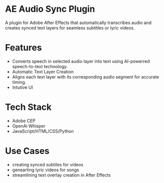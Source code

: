 # AE Audio Sync Plugin 
A plugin for Adobe After Effects that automatically transcribes audio and creates synced text layers for seamless subtitles or lyric videos.

# Features 
- Converts speech in selected audio layer into text using AI-powerred speech-to-text technology.
- Automatic Text Layer Creation
- Aligns each text layer with its corresponding audio segment for accurate timing.
- Intutive UI

# Tech Stack
- Adobe CEP
- OpenAi Whisper
- JavaScript/HTML/CSS/Python

# Use Cases
- creating synced subtiles for videos
- genearting lyric videos for songs
- streamlining text overlay creation in After Effects 
